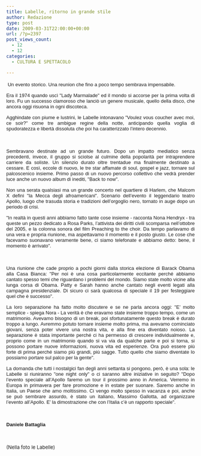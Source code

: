 ```yaml
---
title: Labelle, ritorno in grande stile
author: Redazione
type: post
date: 2009-03-31T22:00:00+00:00
url: /?p=2397
post_views_count:
  - 12
  - 12
categories:
  - CULTURA E SPETTACOLO

---
```

&nbsp;<font face="Tahoma, sans&#45;serif"><font size="2">Un evento storico. Una reunion che fino a poco tempo sembrava impensabile.&nbsp;</font></font>

<p style="margin&#45;bottom: 0cm" align="justify">
  <font face="Tahoma, sans&#45;serif"><font size="2">Era il 1974 quando usc&igrave; "Lady Marmalade" ed il mondo si accorse per la prima volta di loro. Fu un successo clamoroso che lanci&ograve; un genere musicale, quello della disco, che ancora oggi risuona in ogni discoteca. </font></font>
</p>

<p style="margin&#45;bottom: 0cm" align="justify">
  <font face="Tahoma, sans&#45;serif"><font size="2">Agghindate con piume e lustrini, le Labelle intonavano "Voulez vous coucher avec moi, ce soir?" come tre ambigue regine della notte, anticipando quella voglia di spudoratezza e libert&agrave; dissoluta che poi ha caratterizzato l&#8217;intero decennio. </font></font>
</p>

<p style="margin&#45;bottom: 0cm" align="justify">
  &nbsp;
</p>

<p style="margin&#45;bottom: 0cm" align="justify">
  <font face="Tahoma, sans&#45;serif"><font size="2">Sembravano destinate ad un grande futuro. Dopo un impatto mediatico senza precedenti, invece, il gruppo si sciolse al culmine della popolarit&agrave; per intraprendere carriere da soliste. Un silenzio durato oltre trentadue ma finalmente destinato a cessare. E cos&igrave;, eccole di nuovo, le tre star affamate di soul, gospel e jazz, tornare sul palcoscenico insieme. Primo passo di un nuovo percorso collettivo che vedr&agrave; prender luce anche un nuovo album di inediti, "Back to now". </font></font>
</p>

<p style="margin&#45;bottom: 0cm" align="justify">
  <font face="Tahoma, sans&#45;serif"><font size="2">Non una serata qualsiasi ma un grande concerto nel quartiere di Harlem, che Malcom X defin&igrave; "la Mecca degli afroamericani". Scenario dell&#8217;evento il leggendario teatro Apollo, luogo che trasuda storia e tradizioni dell&#8217;orgoglio nero, tornato in auge dopo un periodo di crisi. </font></font>
</p>

<p style="margin&#45;bottom: 0cm" align="justify">
  <font face="Tahoma, sans&#45;serif"><font size="2">"In realt&agrave; in questi anni abbiamo fatto tante cose insieme &#45; racconta Nona Hendryx &#45; tra queste un pezzo dedicato a Rosa Parks, l&#8217;attivista dei diritti civili scomparsa nell&#8217;ottobre del 2005, e la colonna sonora del film Preaching to the choir. Da tempo parlavamo di una vera e propria riunione, ma aspettavamo il momento e il posto giusto. Le cose che facevamo suonavano veramente bene, ci siamo telefonate e abbiamo detto: bene, il momento &egrave; arrivato".</font></font>
</p>

<p style="margin&#45;bottom: 0cm" align="justify">
  &nbsp;
</p>

<p style="margin&#45;bottom: 0cm" align="justify">
  <font face="Tahoma, sans&#45;serif"><font size="2">Una riunione che cade proprio a pochi giorni dalla storica elezione di Barack Obama alla Casa Bianca: "Per noi &egrave; una cosa particolarmente eccitante perch&eacute; abbiamo cantato spesso temi che riguardano i problemi del mondo. Siamo state molto vicine alla lunga corsa di Obama. Patty e Sarah hanno anche cantato negli eventi legati alla campagna presidenziale. Di sicuro ci sar&agrave; qualcosa di speciale il 19 per festeggiare quel che &egrave; successo".</font></font>
</p>

<p style="margin&#45;bottom: 0cm" align="justify">
  <font face="Tahoma, sans&#45;serif"><font size="2">La loro separazione ha fatto molto discutere e se ne parla ancora oggi: "E&#8217; molto semplice &#45; spiega Nora &#45; La verit&agrave; &egrave; che eravamo state insieme troppo tempo, come un matrimonio. Avevamo bisogno di un break, poi sfortunatamente questo break &egrave; durato troppo a lungo. Avremmo potuto tornare insieme molto prima, ma avevamo cominciato giovani, senza poter vivere una nostra vita, e alla fine era diventato noioso. La separazione &egrave; stata importante perch&eacute; ci ha permesso di crescere individualmente e, proprio come in un matrimonio quando si va via da qualche parte e poi si torna, si possono portare nuove informazioni, nuova vita ed esperienze. Ora pu&ograve; essere pi&ugrave; forte di prima perch&eacute; siamo pi&ugrave; grandi, pi&ugrave; sagge. Tutto quello che siamo diventate lo possiamo portare sul palco per la gente".</font></font>
</p>

<p style="margin&#45;bottom: 0cm" align="justify">
  <font face="Tahoma, sans&#45;serif"><font size="2">La domanda che tutti i nostalgici fan degli anni settanta si pongono, per&ograve;, &egrave; una sola: le Labelle si riuniranno "one night only" o ci saranno altre iniziative in seguito? "Dopo l&#8217;evento speciale all&#8217;Apollo faremo un tour il prossimo anno in America. Verremo in Europa in primavera per fare promozione e in estate per suonare. Saremo anche in Italia, un Paese che amo moltissimo. Ci vengo molto spesso in vacanza e poi, anche se pu&ograve; sembrare assurdo, &egrave; stato un italiano, Massimo Gallotta, ad organizzare l&#8217;evento all&#8217;Apollo. E&#8217; la dimostrazione che con l&#8217;Italia c&#8217;&egrave; un rapporto speciale". </font></font>
</p>

<p style="margin&#45;bottom: 0cm" align="justify">
  &nbsp;
</p>

<p style="margin&#45;bottom: 0cm" align="justify">
  <font face="Tahoma, sans&#45;serif"><font size="2"><strong>Daniele Battaglia</strong></font></font>
</p>

<p style="margin&#45;bottom: 0cm" align="justify">
  &nbsp;
</p>

<p style="margin&#45;bottom: 0cm" align="justify">
  <font size="2">(Nella foto le Labelle)</font>
</p>